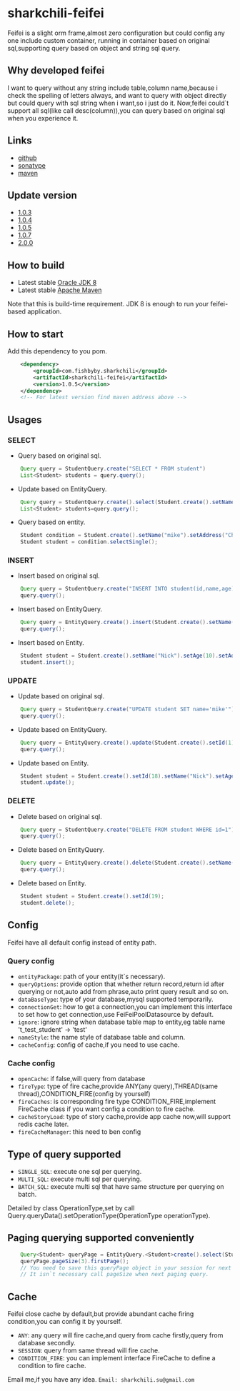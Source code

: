 # sharkchili-feifei
Feifei is a slight orm frame,almost zero configuration but could config any one include custom container,
running in container based on original sql,supporting query based on object and string sql query.

## Why developed feifei
I want to query without any string include table,column name,because i check the spelling of letters always,
and want to query with object directly but could query with sql string when i want,so i just do it.
Now,feifei could`t support all sql(like call desc(column)),you can query based on original sql when you experience it.

## Links
* [github](https://github.com/mmflys/sharkchili-feifei)
* [sonatype](https://search.maven.org/search?q=a:sharkchili-feifei)
* [maven](https://mvnrepository.com/artifact/com.fishbyby.sharkchili/sharkchili-feifei)

## Update version
* [1.0.3](https://github.com/mmflys/sharkchili-feifei/blob/master/update/1.0.3-RELEASE.md)
* [1.0.4](https://github.com/mmflys/sharkchili-feifei/blob/master/update/1.0.4-RELEASE.md)
* [1.0.5](https://github.com/mmflys/sharkchili-feifei/blob/master/update/1.0.5-RELEASE.md)
* [1.0.7](https://github.com/mmflys/sharkchili-feifei/blob/master/update/1.0.7-RELEASE.md)
* [2.0.0]()
## How to build

* Latest stable [Oracle JDK 8](http://www.oracle.com/technetwork/java/)
* Latest stable [Apache Maven](http://maven.apache.org/)

Note that this is build-time requirement.  JDK 8  is enough to run your feifei-based application.

## How to start

Add this dependency to you pom.
```xml
    <dependency>
        <groupId>com.fishbyby.sharkchili</groupId>
        <artifactId>sharkchili-feifei</artifactId>
        <version>1.0.5</version>
    </dependency>
    <!-- For latest version find maven address above -->
```

## Usages

### SELECT

* Query based on original sql.
```java
    Query query = StudentQuery.create("SELECT * FROM student")
    List<Student> students = query.query();
```
* Update based on EntityQuery.
```java
    Query query = StudentQuery.create().select(Student.create().setName("mike").setAge(13));
    List<Student> students=query.query();
```
* Query based on entity.
```java
    Student condition = Student.create().setName("mike").setAddress("China");
    Student student = condition.selectSingle();
```

### INSERT
* Insert based on original sql.
```java
    Query query = StudentQuery.create("INSERT INTO student(id,name,age) VALUES(1,'mike',15)");
    query.query();
```
* Insert based on EntityQuery.
```java
    Query query = EntityQuery.create().insert(Student.create().setName("Jenny").setAge(16).setAddress("America").setCreateTime(new Date()));
    query.query();
```
* Insert based on Entity.
```java
    Student student = Student.create().setName("Nick").setAge(10).setAddress("America").setCreateTime(new Date());
    student.insert();
```

### UPDATE

* Update based on original sql.
```java
    Query query = StudentQuery.create("UPDATE student SET name='mike'");
    query.query();
```
* Update based on EntityQuery.
```java
    Query query = EntityQuery.create().update(Student.create().setId(1).setName("MIKE"));
    query.query();
```
* Update based on Entity.
```java
    Student student = Student.create().setId(18).setName("Nick").setAge(10).setAddress("China").setCreateTime(new Date());
    student.update();
```

### DELETE
* Delete based on original sql.
```java
    Query query = StudentQuery.create("DELETE FROM student WHERE id=1");
    query.query();
```
* Delete based on EntityQuery.
```java
    Query query = EntityQuery.create().delete(Student.create().setName("Rose"));
    query.query();
```
* Delete based on Entity.
```java
    Student student = Student.create().setId(19);
    student.delete();
```

## Config

Feifei have all default config instead of entity path.

### Query config

* `entityPackage`: path of your entity(it`s necessary).
* `queryOptions`: provide option that whether return record,return id after querying or not,auto add from phrase,auto print query result and so on.
* `dataBaseType`: type of your database,mysql supported temporarily.
* `connectionGet`: how to get a connection,you can implement this interface to set how to get connection,use FeiFeiPoolDatasource by default.
* `ignore`: ignore string when database table map to entity,eg table name 't_test_student' -> 'test'
* `nameStyle`: the name style of database table and column.
* `cacheConfig`: config of cache,if you need to use cache.

### Cache config

* `openCache`: if false,will query from database
* `fireType`: type of fire cache,provide ANY(any query),THREAD(same thread),CONDITION_FIRE(config by yourself)
* `fireCaches`: is corresponding fire type CONDITION_FIRE,implement FireCache class if you want config a condition to fire cache.
* `cacheStoryLoad`: type of story cache,provide app cache now,will support redis cache later.
* `fireCacheManager`: this need to ben config

## Type of query supported

* `SINGLE_SQL`: execute one sql per querying.
* `MULTI_SQL`: execute multi sql per querying.
* `BATCH_SQL`: execute multi sql that have same structure per querying on batch.

Detailed by class OperationType,set by call Query.queryData().setOperationType(OperationType operationType).

## Paging querying supported conveniently

```java
    Query<Student> queryPage = EntityQuery.<Student>create().select(Student.create());
    queryPage.pageSize(3).firstPage();
    // You need to save this queryPage object in your session for next querying,
    // It isn`t necessary call pageSize when next paging query.
```

## Cache

Feifei close cache by default,but provide abundant cache firing condition,you can config it by yourself.

* `ANY`: any query will fire cache,and query from cache firstly,query from database secondly.
* `SESSION`: query from same thread will fire cache.
* `CONDITION_FIRE`: you can implement interface FireCache to define a condition to fire cache.

Email me,if you have any idea.
`Email: sharkchili.su@gmail.com`
